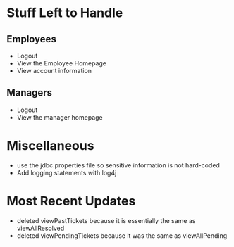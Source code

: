 # Stuff Left to Handle

## Employees
- Logout 
- View the Employee Homepage
- View account information

## Managers
- Logout
- View the manager homepage

# Miscellaneous
- use the jdbc.properties file so sensitive information is not hard-coded
- Add logging statements with log4j

# Most Recent Updates
- deleted viewPastTickets because it is essentially the same as viewAllResolved
- deleted viewPendingTickets because it was the same as viewAllPending